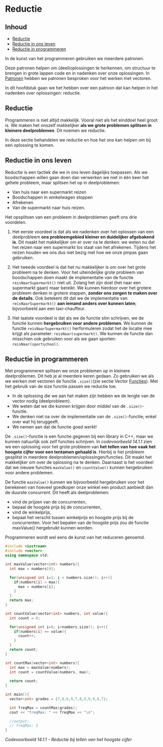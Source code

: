 # Reductie[](title-id) <!-- omit in toc -->

## Inhoud[](toc-id) <!-- omit in toc -->

- [Reductie](#reductie)
- [Reductie in ons leven](#reductie-in-ons-leven)
- [Reductie in programmeren](#reductie-in-programmeren)

In de kunst van het programmeren gebruiken we meerdere patronen. 

Deze patronen helpen om (deel)oplossingen te herkennen, om structuur te brengen in grote lappen
code en in nadenken over onze oplossingen. In [Patronen](../README.md) hebben we patronen
besproken voor het werken met vectoren.

In dit hoofdstuk gaan we het hebben over een patroon dat kan helpen in het nadenken over oplossingen: reductie.

## Reductie

Programmeren is niet altijd makkelijk. Vooral niet als het einddoel heel groot is. We
maken het onszelf makkelijker **als we grote problemen splitsen in kleinere deelproblemen**.
Dit noemen we reductie.

In deze sectie behandelen we reductie en hoe het ons kan helpen om bij een oplossing te komen.

## Reductie in ons leven

Reductie is een tactiek die we in ons leven dagelijks toepassen. Als we boodschappen willen gaan doen dan verwerken we niet in één keer het gehele probleem, maar splitsen het op in deelproblemen:

- Van huis naar een supermarkt reizen
- Boodschappen in winkelwagen stoppen
- Afrekenen
- Van de supermarkt naar huis reizen.

Het opsplitsen van een probleem in deelproblemen geeft ons drie voordelen.

1. Het eerste voordeel is dat als we nadenken over het oplossen van een deelprobleem **ons probleemgebied kleiner en duidelijker afgebakend is**. Dit maakt het makkelijker om er over na te denken: we weten nu dat het reizen naar een supermarkt los staat van het afrekenen. Tijdens het
reizen houden we ons dus niet bezig met hoe we onze pinpas gaan gebruiken.

2. Het tweede voordeel is dat het nu makkelijker is om over het grote probleem na te denken. Voor het uiteindelijke grote probleem van boodschappen doen maakt de implementatie van de functie `reisNaarSupermarkt()` niet uit. Zolang het zijn doel
(het naar een supermarkt gaan) maar bereikt. We kunnen hierdoor over het grotere probleem denken in grotere stappen, **zonder ons zorgen te maken over de details**. Ook betekent dit dat we de implementatie van `reisNaarSupermarkt()` **aan iemand anders
over kunnen laten**; bijvoorbeeld aan een taxi-chauffeur.

3. Het laatste voordeel is dat als we de functie slim schrijven, we de functie kunnen
**hergebruiken voor andere problemen**. We kunnen de functie `reisNaarSupermarkt()` herformuleren zodat het de locatie mee krijgt als parameter: `reisNaar(supermarkt)`.
We kunnen de functie dan misschien ook gebruiken voor als we gaan sporten:
`reisNaar(sportschool)`.

## Reductie in programmeren

Met programmeren splitsen we onze problemen op in kleinere deelproblemen. Dit heb je al meerdere keren gedaan. Zo gebruiken we als we werken met vectoren de
functie `.size()`(zie sectie Vector [Functies](#functies)).
Met het gebruik van de size functie passen we reductie toe.

- In de oplossing die we aan het maken zijn hebben we de lengte van de vector nodig (deelprobleem).
- We weten dat we die kunnen krijgen door middel van de
`.size()`-functie.
- We denken niet na over de implementatie van de `.size()`-functie; enkel over wat hij teruggeeft.
- We nemen aan dat de functie goed werkt!

De `.size()`-functie is een functie gegeven bij een library in C++, maar we kunnen natuurlijk ook zelf functies schrijven.
In *codevoorbeeld 14.1.1* zien we een oplossing
voor het grote probleem van **het tellen van hoe vaak het hoogste cijfer voor een tentamen gehaald is**. Hierbij is het probleem gesplitst in meerdere deelproblemen/oplossingen/functies. Dit maakt het makkelijker om over de oplossing na te denken. Daarnaast is het voordeel dat we nieuwe functies `maxValue()` en `countValue()` kunnen hergebruiken voor andere problemen.

De functie `maxValue()` kunnen we bijvoorbeeld hergebruiken voor het berekenen van
hoeveel goedkoper onze winkel een product aanbiedt dan de duurste concurrent. Dit heeft als deelproblemen:

- vind de prijzen van de concurrenten,
- bepaal de hoogste prijs bij de
concurrenten,
- vind de winkelprijs,
- bepaal het verschil tussen winkelprijs en hoogste prijs bij de concurrenten.
Voor het bepalen van de hoogste prijs zou de functie maxValue() hergebruikt kunnen worden.

Programmeren wordt wel eens de kunst van het reduceren genoemd.

```cpp
#include <iostream>
#include <vector>
using namespace std;

int maxValue(vector<int> numbers){
  int max = numbers[0];

  for(unsigned int i=1; i < numbers.size(); i++){
    if(numbers[i] > max){
      max = numbers[i];
    }
  }
  return max;
}

int countValue(vector<int> numbers, int value){
  int count = 0;

  for(unsigned int i=0; i<numbers.size(); i++){
    if(numbers[i] == value){
      count++;
    }
  }
  return count;
}

int countMax(vector<int> numbers){
  int max = maxValue(numbers);
  int count = countValue(numbers, max);
  
  return count;
}

int main(){
  vector<int> grades = {7,8,6,9,7,8,5,9,9,6,7};

  int freqMax = countMax(grades);
  cout << "freqMax: " << freqMax << "\n";

  //output:
  // freqMax: 3
}
```

*Codevoorbeeld 14.1.1 - Reductie bij tellen van het hoogste cijfer*

